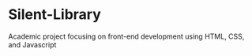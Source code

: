 # Silent-Library
Academic project focusing on front-end development using HTML, CSS, and Javascript
